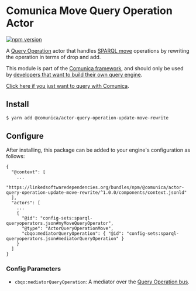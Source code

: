 # Comunica Move Query Operation Actor

[![npm version](https://badge.fury.io/js/%40comunica%2Factor-query-operation-update-move-rewrite.svg)](https://www.npmjs.com/package/@comunica/actor-query-operation-update-move-rewrite)

A [Query Operation](https://github.com/comunica/comunica/tree/master/packages/bus-query-operation) actor that
handles [SPARQL move](https://www.w3.org/TR/sparql11-update/#move) operations by rewriting the operation in terms of drop and add.

This module is part of the [Comunica framework](https://github.com/comunica/comunica),
and should only be used by [developers that want to build their own query engine](https://comunica.dev/docs/modify/).

[Click here if you just want to query with Comunica](https://comunica.dev/docs/query/).

## Install

```bash
$ yarn add @comunica/actor-query-operation-update-move-rewrite
```

## Configure

After installing, this package can be added to your engine's configuration as follows:
```text
{
  "@context": [
    ...
    "https://linkedsoftwaredependencies.org/bundles/npm/@comunica/actor-query-operation-update-move-rewrite/^1.0.0/components/context.jsonld"  
  ],
  "actors": [
    ...
    {
      "@id": "config-sets:sparql-queryoperators.json#myMoveQueryOperator",
      "@type": "ActorQueryOperationMove",
      "cbqo:mediatorQueryOperation": { "@id": "config-sets:sparql-queryoperators.json#mediatorQueryOperation" }
    }
  ]
}
```

### Config Parameters

* `cbqo:mediatorQueryOperation`: A mediator over the [Query Operation bus](https://github.com/comunica/comunica/tree/master/packages/bus-query-operation).
